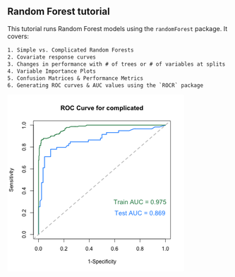 ## Random Forest tutorial

This tutorial runs Random Forest models using the `randomForest` package. It covers:

	1. Simple vs. Complicated Random Forests
	2. Covariate response curves
	3. Changes in performance with # of trees or # of variables at splits
	4. Variable Importance Plots
	5. Confusion Matrices & Performance Metrics
	6. Generating ROC curves & AUC values using the `ROCR` package

![ROC curve](./ROC.curve.comp.png)